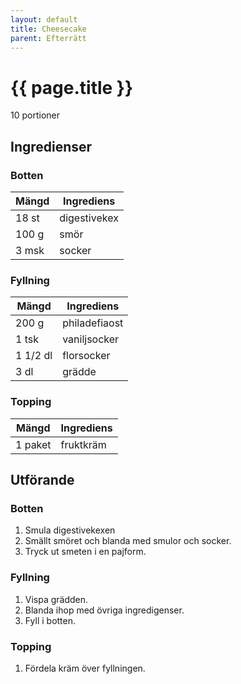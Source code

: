 ```yaml
---
layout: default
title: Cheesecake
parent: Efterrätt
---
```


# {{ page.title }}
10 portioner

## Ingredienser

### Botten

Mängd | Ingrediens
------------ | -------------
18 st | digestivekex
100 g |smör
3 msk | socker

### Fyllning

Mängd | Ingrediens
------------ | -------------
200 g |philadefiaost
1 tsk |vaniljsocker
1 1/2 dl |florsocker
3 dl |grädde

### Topping

Mängd | Ingrediens
------------ | -------------
1 paket |fruktkräm

## Utförande

### Botten
1. Smula digestivekexen
2. Smällt smöret och blanda med smulor och socker.
3. Tryck ut smeten i en pajform.

### Fyllning
1. Vispa grädden.
2. Blanda ihop med övriga ingredigenser.
3. Fyll i botten.

### Topping
1. Fördela kräm över fyllningen.
